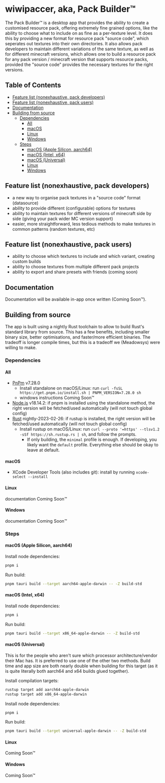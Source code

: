<!-- markdownlint-disable MD024 -->
# wiwipaccer, aka, Pack Builder&trade; <!-- omit from toc -->

The Pack Builder&trade; is a desktop app that provides the ability to create a customised resource pack, offering extremely fine grained options, like the ability to choose what to include on as fine as a per-texture level. It does this by providing a new format for resource pack "source code", which seperates out textures into their own directories. It also allows pack developers to maintain different variations of the same texture, as well as for different minecraft versions, which allows one to build a resource pack for any pack version / minecraft version that supports resource packs, provided the "source code" provides the necessary textures for the right versions.

## Table of Contents <!-- omit from toc -->

- [Feature list (nonexhaustive, pack developers)](#feature-list-nonexhaustive-pack-developers)
- [Feature list (nonexhaustive, pack users)](#feature-list-nonexhaustive-pack-users)
- [Documentation](#documentation)
- [Building from source](#building-from-source)
  - [Dependencies](#dependencies)
    - [All](#all)
    - [macOS](#macos)
    - [Linux](#linux)
    - [Windows](#windows)
  - [Steps](#steps)
    - [macOS (Apple Silicon, aarch64)](#macos-apple-silicon-aarch64)
    - [macOS (Intel, x64)](#macos-intel-x64)
    - [macOS (Universal)](#macos-universal)
    - [Linux](#linux-1)
    - [Windows](#windows-1)

## Feature list (nonexhaustive, pack developers)

- a new way to organise pack textures in a "source code" format (datasource)
- ability to provide different (configurable) options for textures
- ability to maintain textures for different versions of minecraft side by side (giving your pack wider MC version support)
- easier, more straightforward, less tedious methods to make textures in common patterns (random textures, etc)
<!-- - in dev mode: Will rebuild the pack on save, and with an installed mod, will auto reload the textures ingame after build success -->

## Feature list (nonexhaustive, pack users)

- ability to choose which textures to include and which variant, creating custom builds
- ability to choose textures from multiple different pack projects
- ability to export and share presets with friends (coming soon)

## Documentation

Documentation will be available in-app once written (Coming Soon&trade;).

## Building from source

The app is built using a nightly Rust toolchain to allow to build Rust's standard library from source. This has a few benefits, including smaller binary size, better optimisations, and faster/more efficient binaries. The tradeoff is longer compile times, but this is a tradeoff we (Meadowsys) were willing to make.

### Dependencies

#### All

- [PnPm] v7.28.0
  - Install standalone on macOS/Linux: run `curl -fsSL https://get.pnpm.io/install.sh | PNPM_VERSION=7.28.0 sh`
  - windows instructions Coming Soon™
- [Node.js] v18.14.2: if pnpm is installed using the standalone method, the right version will be fetched/used automatically (will not touch global config)
- [Rust] nightly-2023-02-26: if rustup is installed, the right version will be fetched/used automatically (will not touch global config)
  - Install rustup on macOS/Linux: run `curl --proto '=https' --tlsv1.2 -sSf https://sh.rustup.rs | sh`, and follow the prompts.
    - If only building, the `minimal` profile is enough. If developing, you likely want the `default` profile. Everything else should be okay to leave at default.

#### macOS

- XCode Developer Tools (also includes git): install by running `xcode-select --install`

#### Linux

documentation Coming Soon™

#### Windows

documentation Coming Soon™

### Steps

#### macOS (Apple Silicon, aarch64)

Install node dependencies:

```sh
pnpm i
```

Run build:

```sh
pnpm tauri build --target aarch64-apple-darwin -- -Z build-std
```

#### macOS (Intel, x64)

Install node dependencies:

```sh
pnpm i
```

Run build:

```sh
pnpm tauri build --target x86_64-apple-darwin -- -Z build-std
```

#### macOS (Universal)

This is for the people who aren't sure which processor architecture/vendor their Mac has. It is preferred to use one of the other two methods. Build time and app size are both nearly double when building for this target (as it is quite literally both aarch64 and x64 builds glued together).

Install compilation targets:

```sh
rustup target add aarch64-apple-darwin
rustup target add x86_64-apple-darwin
```

Install node dependencies:

```sh
pnpm i
```

Run build:

```sh
pnpm tauri build --target universal-apple-darwin -- -Z build-std
```

#### Linux

Coming Soon™

#### Windows

Coming Soon™

<!-- links -->

[Node.js]: https://nodejs.org/
[PnPm]: https://pnpm.io
[Rust]: https://www.rust-lang.org
